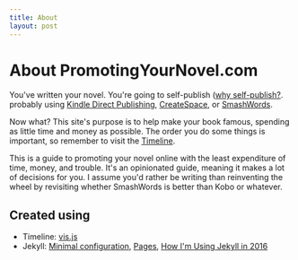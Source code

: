 ```yaml
---
title: About
layout: post
---
```

# About PromotingYourNovel.com

You've written your novel. 
You're going to self-publish ([why self-publish?](./faq.md#why-self-publish).
probably using [Kindle Direct Publishing](https://kdp.amazon.com), [CreateSpace](https://www.createspace.com), or [SmashWords](https://www.smashwords.com).

Now what? This site's purpose is to help make your book famous, spending as little time and money as possible. The order you do some things is important, so remember to visit the [Timeline](./timeline.md).


This is a guide to promoting your novel online with the least expenditure of time, money, and trouble. 
It's an opinionated guide, meaning it makes a lot of decisions for you. I assume you'd rather be
writing than reinventing the wheel by revisiting whether SmashWords is better than Kobo or whatever.


## Created using

* Timeline: [vis.js](http://visjs.org/docs/timeline/)
* Jekyll: [Minimal configuration](https://mmistakes.github.io/minimal-mistakes/docs/configuration/), [Pages](https://jekyllrb.com/docs/pages/), [How I'm Using Jekyll in 2016](https://mademistakes.com/articles/using-jekyll-2016/)
